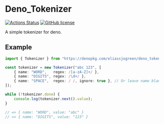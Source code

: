 # Deno_Tokenizer
[![Actions Status](https://github.com/eliassjogreen/deno_tokenizer/workflows/Tests/badge.svg)](https://github.com/eliassjogreen/deno_tokenizer/actions)
[![GitHub license](https://img.shields.io/github/license/eliassjogreen/deno_tokenizer)](https://github.com/eliassjogreen/deno_tokenizer)

A simple tokenizer for deno.

## Example
```TypeScript
import { Tokenizer } from "https://denopkg.com/eliassjogreen/deno_tokenizer/mod.ts";

const tokenizer = new Tokenizer("abc 123", [
    { name: "WORD",   regex: /[a-zA-Z]+/ },
    { name: "DIGITS", regex: /\d+/ },
    { name: "SPACE",  regex: / /, ignore: true }, // Or leave name blank and remove "ignore: true"
]);

while (!tokenizer.done) {
    console.log(tokenizer.next().value);
}

// => { name: "WORD", value: "abc" }
// => { name: "DIGITS", value: "123" }
```
